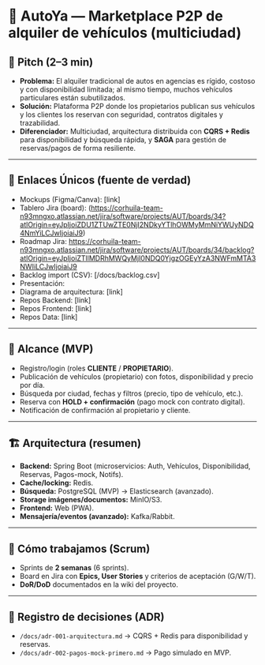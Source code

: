 # 🚗 AutoYa — Marketplace P2P de alquiler de vehículos (multiciudad)

## 🎯 Pitch (2–3 min)
- **Problema:** El alquiler tradicional de autos en agencias es rígido, costoso y con disponibilidad limitada; al mismo tiempo, muchos vehículos particulares están subutilizados.  
- **Solución:** Plataforma P2P donde los propietarios publican sus vehículos y los clientes los reservan con seguridad, contratos digitales y trazabilidad.  
- **Diferenciador:** Multiciudad, arquitectura distribuida con **CQRS + Redis** para disponibilidad y búsqueda rápida, y **SAGA** para gestión de reservas/pagos de forma resiliente.  

---

## 🔗 Enlaces Únicos (fuente de verdad)
- Mockups (Figma/Canva): [link]  
- Tablero Jira (board): (https://corhuila-team-n93mngxo.atlassian.net/jira/software/projects/AUT/boards/34?atlOrigin=eyJpIjoiZDU1ZTUwZTE0NjI2NDkyYTlhOWMyMmNiYWUyNDQ4NmYiLCJwIjoiaiJ9)  
- Roadmap Jira: https://corhuila-team-n93mngxo.atlassian.net/jira/software/projects/AUT/boards/34/backlog?atlOrigin=eyJpIjoiZTllMDRhMWQyMjI0NDQ0YjgzOGEyYzA3NWFmMTA3NWIiLCJwIjoiaiJ9 
- Backlog import (CSV): [/docs/backlog.csv]  
- Presentación:   
- Diagrama de arquitectura: [link]  
- Repos Backend: [link]  
- Repos Frontend: [link]  
- Repos Data: [link]  

---

## 📌 Alcance (MVP)
- Registro/login (roles **CLIENTE** / **PROPIETARIO**).  
- Publicación de vehículos (propietario) con fotos, disponibilidad y precio por día.  
- Búsqueda por ciudad, fechas y filtros (precio, tipo de vehículo, etc.).  
- Reserva con **HOLD + confirmación** (pago mock con contrato digital).  
- Notificación de confirmación al propietario y cliente.  

---

## 🏗️ Arquitectura (resumen)
- **Backend:** Spring Boot (microservicios: Auth, Vehículos, Disponibilidad, Reservas, Pagos-mock, Notifs).  
- **Cache/locking:** Redis.  
- **Búsqueda:** PostgreSQL (MVP) → Elasticsearch (avanzado).  
- **Storage imágenes/documentos:** MinIO/S3.  
- **Frontend:** Web (PWA).  
- **Mensajería/eventos (avanzado):** Kafka/Rabbit.  

---

## 📅 Cómo trabajamos (Scrum)
- Sprints de **2 semanas** (6 sprints).  
- Board en Jira con **Epics, User Stories** y criterios de aceptación (G/W/T).  
- **DoR/DoD** documentados en la wiki del proyecto.  

---

## 📝 Registro de decisiones (ADR)
- `/docs/adr-001-arquitectura.md` → CQRS + Redis para disponibilidad y reservas.  
- `/docs/adr-002-pagos-mock-primero.md` → Pago simulado en MVP.  
